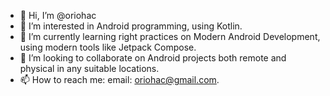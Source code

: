 - 👋 Hi, I’m @oriohac
- 👀 I’m interested in Android programming, using Kotlin.
- 🌱 I’m currently learning right practices on Modern Android Development, using modern tools like Jetpack Compose.
- 💞️ I’m looking to collaborate on Android projects both remote and physical in any suitable locations.
- 📫 How to reach me: email: oriohac@gmail.com.

<!---
oriohac/oriohac is a ✨ special ✨ repository because its `README.md` (this file) appears on your GitHub profile.
You can click the Preview link to take a look at your changes.
--->
